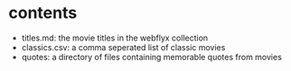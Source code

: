 # contents

* titles.md: the movie titles in the webflyx collection
* classics.csv: a comma seperated list of classic movies
* quotes: a directory of files containing memorable quotes from movies
